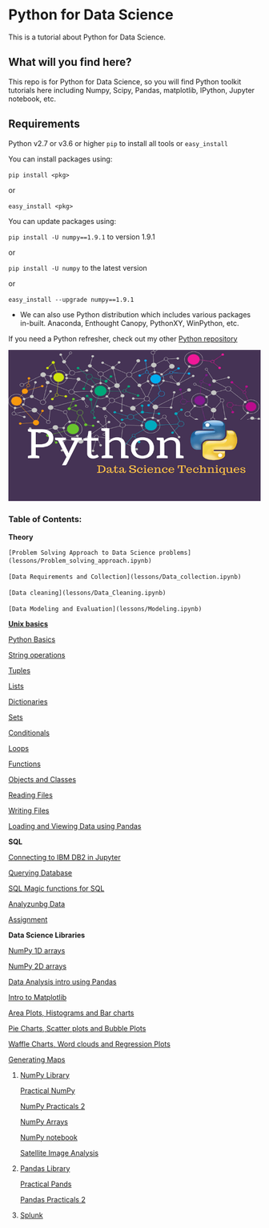 # Python for Data Science

This is a tutorial about Python for Data Science.

## What will you find here?

This repo is for Python for Data Science, so you will find Python toolkit tutorials here including Numpy, Scipy, Pandas, matplotlib, IPython, Jupyter notebook, etc.

## Requirements

Python v2.7 or v3.6 or higher
`pip` to install all tools or `easy_install`

You can install packages using:

`pip install <pkg>`

or

`easy_install <pkg>`

You can update packages using:

`pip install -U numpy==1.9.1` to version 1.9.1

or

`pip install -U numpy` to the latest version

or

`easy_install --upgrade numpy==1.9.1`

- We can also use Python distribution which includes various packages in-built. Anaconda, Enthought Canopy, PythonXY, WinPython, etc.

If you need a Python refresher, check out my other [Python repository](https://github.com/piyushpatel2005/Python)

![Python for Data science](images/data-science.png)

### Table of Contents:

**Theory**

	[Problem Solving Approach to Data Science problems](lessons/Problem_solving_approach.ipynb)

	[Data Requirements and Collection](lessons/Data_collection.ipynb)

	[Data cleaning](lessons/Data_Cleaning.ipynb)

	[Data Modeling and Evaluation](lessons/Modeling.ipynb)


**[Unix basics](lessons/UNIX.html)**

[Python Basics](lessons/Python101.ipynb)

[String operations](lessons/python/1.2_String_Operations.ipynb)

[Tuples](lessons/python/2.1_Tuples.ipynb)

[Lists](lessons/python/2.2_Lists.ipynb)

[Dictionaries](lessons/python/2.3_Dictionaries.ipynb)

[Sets](lessons/python/2.4_Sets.ipynb)

[Conditionals](lessons/python/3.1_Conditions.ipynb)

[Loops](lessons/python/3.2_loops.ipynb)

[Functions](lessons/python/3.3_Functions.ipynb)

[Objects and Classes](lessons/python/3.4_Objects_and_Classes.ipynb)

[Reading Files](lessons/python/4.1_Reading_Files.ipynb)

[Writing Files](lessons/python/4.2Writing_and_Saving_Files.ipynb)

[Loading and Viewing Data using Pandas](lessons/python/4.3_Loading_Data_and_Viewing_Data.ipynb)

**SQL**

[Connecting to IBM DB2 in Jupyter](lessons/sql/1-1-Connecting-2-IBMDB2.ipynb)

[Querying Database](lessons/sql/1-2-Querying.ipynb)

[SQL Magic functions for SQL](lessons/sql/1-3-SQLmagic.ipynb)

[Analyzunbg Data](lessons/sql/1-5-Analyzing-Data.ipynb)

[Assignment](lessons/sql/1-6-Peer-Assignment.ipynb)

**Data Science Libraries**

[NumPy 1D arrays](lessons/python/4.4_Numpy1d.ipynb)

[NumPy 2D arrays](lessons/python/4.4_Numpy2d.ipynb)

[Data Analysis intro using Pandas](lessons/python/001.Data_Analytis_Intro.ipynb)

[Intro to Matplotlib](lessons/python/1-1-1.Introduction-to-Matplotlib.ipynb)

[Area Plots, Histograms and Bar charts](lessons/python/2-2-1-Area-Plots-Histograms-and-Bar-Charts.ipynb)

[Pie Charts, Scatter plots and Bubble Plots](lessons/python/2-3-1-Pie-Charts-Box-Plots-Scatter-Plots-and-Bubble-Plots.ipynb)

[Waffle Charts, Word clouds and Regression Plots](lessons/python/3-4-1-Waffle-Charts-Word-Clouds-and-Regression-Plots.ipynb)


[Generating Maps](lessons/python/3-5-1-Generating-Maps.ipynb)

1. [NumPy Library](lessons/numpy.md)

	[Practical NumPy](lessons/numpy.ipynb)

	[NumPy Practicals 2](lessons/numpy2.ipynb)

	[NumPy Arrays](lessons/03_Numpy_Notebook.ipynb)

	[NumPy notebook](lessons/libs/03_Numpy_Notebook.ipynb)

	[Satellite Image Analysis](lessons/libs/Satellite_Image_Analysis_numpy.ipynb)

2. [Pandas Library](lessons/pandas.md)

	[Practical Pands](lessons/pandas.ipynb)

	[Pandas Practicals 2](lessons/pandas2.ipynb)

3. [Splunk](lessons/splunk.md)
